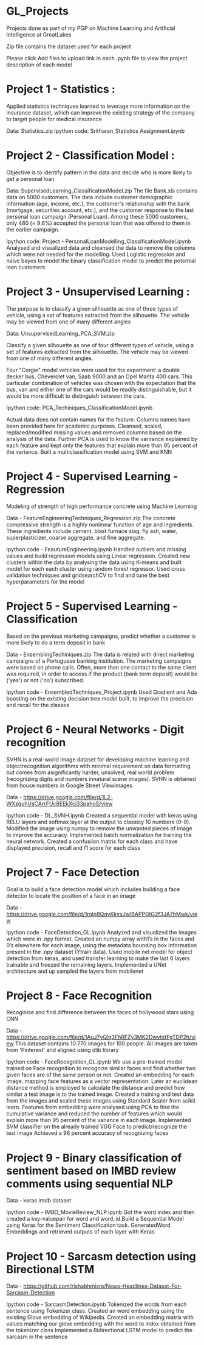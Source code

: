 # GL_Projects
Projects done as part of my PGP on Machine Learning and Artificial Intelligence at GreatLakes

Zip file contains the dataset used for each project

Please click Add files to upload link in each .pynb file to view the project description of each model

# Project 1 - Statistics :
Applied statistics techniques learned to leverage more information on the insurance dataset, which can improve the existing strategy of the company to target people for medical insurance

   Data: Statistics.zip
   Ipython code: Sritharan_Statistics Assignment.ipynb

# Project 2 - Classification Model :
Objective is to identify pattern in the data and decide who is more likely to get a personal loan

   Data: SupervisedLearning_ClassificationModel.zip
  The file Bank.xls contains data on 5000 customers. The data include customer demographic information (age, income, etc.), the           customer's relationship with the bank (mortgage, securities account, etc.), and the customer response to the last personal loan         campaign (Personal Loan). Among these 5000 customers, only 480 (= 9.6%) accepted the personal loan that was offered to them in the       earlier campaign.

   Ipython code: Project - PersonalLoanModelling_ClassificationModel.ipynb
   Analysed and visualized data and cleansed the data to remove the columns which were not needed for the modelling. Used Logistic          regression and naive bayes to model the binary classification model to predict the potential loan customers

# Project 3 - Unsupervised Learning :
The purpose is to classify a given silhouette as one of three types of vehicle, using a set of features extracted from the silhouette. The vehicle may be viewed from one of many different angles

  Data: UnsupervisedLearning_PCA_SVM.zip
  
  Classify a given silhouette as one of four different types of vehicle, using a set of features extracted from the silhouette. The       vehicle may be viewed from one of many different angles.

  Four "Corgie" model vehicles were used for the experiment: a double decker bus, Cheverolet van, Saab 9000 and an Opel Manta 400 cars.   This particular combination of vehicles was chosen with the expectation that the bus, van and either one of the cars would be readily   distinguishable, but it would be more difficult to distinguish between the cars.

  Ipython code: PCA_Techiniques_ClassificationModel.ipynb
  
  Actual data does not contain names for the feature. Columns names have been provided here for academic purposes. Cleansed, scaled,       replaced/modified missing values and removed columns based on the analysis of the data. Further PCA is used to know the varirance       explained by each feature and kept only the features that explain more than 95 percent of the variance. Built a multiclassification     model using SVM and KNN
  
# Project 4 - Supervised Learning - Regression
Modeling of strength of high performance concrete using Machine Learning

   Data - FeatureEngineeringTechniques_Regression.zip
   The concrete compressive strength is a highly nonlinear function of age and ingredients. These ingredients include cement, blast        furnace slag, fly ash, water, superplasticizer, coarse aggregate, and fine aggregate.
   
   Ipython code - FeautureEngineering.ipynb
   Handled outliers and missing values and build regression models using Linear regression. Created new clusters within the data by        analysing the data using K-means and built model for each each cluster using random forest regressor. Used cross validation              techniques and gridsearchCV to find and tune the best hyperparameters for the model
 
# Project 5 - Supervised Learning - Classification
Based on the previous marketing campaigns, predict whether a customer is more likely to do a term deposit in bank

   Data - EnsemblingTechiniques.zip
   The data is related with direct marketing campaigns of a Portuguese banking institution. The marketing campaigns were based on phone    calls. Often, more than one contact to the same client was required, in order to access if the product (bank term deposit) would be      ('yes') or not ('no') subscribed.
   
   Ipython code - EnsembledTechniques_Project.ipynb
   Used Gradient and Ada boosting on the existing decision tree model built, to improve the precision and recall for the classes
   
# Project 6 - Neural Networks - Digit recognition
SVHN is a real-world image dataset for developing machine learning and objectrecognition algorithms with minimal requirement on data formatting but comes from asignificantly harder, unsolved, real world problem (recognizing digits and numbers innatural scene images). SVHN is obtained from house numbers in Google Street Viewimages

   Data - https://drive.google.com/file/d/1L2-WXzguhUsCArrFUc8EEkXcj33pahoS/view
   
   Ipython code - DL_SVNH.ipynb
   Created a sequential model with keras using RELU layers and softmax layer at the output to classicy 10 numbers (0-9). Modified the      image using numpy to remove the unwanted pieces of image to improve the accuracy. Implemented batch normalization for training the      neural network. Created a confusiion matrix for each class and have displayed precision, recall and f1 score for each class

# Project 7 - Face Detection
Goal is to build a face detection model which includes building a face detector to locate the position of a face in an image
   
   Data - https://drive.google.com/file/d/1rolp8QqyKkvxJwlBAPPGtG2f3JA7hMwk/view
   
   Ipython code - FaceDetection_GL.ipynb
   Analyzed and visualized the images which were in .npy format. Created an numpy array with1’s in the faces and 0’s elsewhere for each    image, using the metadata bounding box information present in the .npy dataset (Ytrain data). Used mobile net model for object          detection from keras, and used transfer learning to make the last 6 layers trainable and freezed the remaining layers. Implemented a    UNet architecture and up sampled the layers from mobilenet

# Project 8 - Face Recognition
Recoginise and find difference between the faces of hollywood stars using CNN 
   
   Data - https://drive.google.com/file/d/1AuJ7yQlq3FhRFZy3MK2DwvtxtFgTDP2h/view
   This dataset contains 10.770 images for 100 people. All images are taken from 'Pinterest' and aligned using dlib library
   
   Ipython code - FaceRecognition_GL.ipynb
   We use a pre-trained model trained on Face recognition to recognize similar faces and find whether two given faces are of the same      person or not. Created an embedding for each image, mapping face features as a vector representation. Later an euclidean distance        method is employed to calculate the distance and predict how similar a test image is to the trained image. Created a training and        test data from the images and scaled these images using Standard Scaler from scikit learn. Features from embedding were analysed        using PCA to find the cumulative variance and reduced the number of features which would explain more than 95 percent of the variance    in each image. Implemented SVM classifier on the already trained VGG Face to predict/recognize the test image
   Achieved a 96 percent accuracy of recognizing faces
   
# Project 9 - Binary classification of sentiment based on IMBD review comments using sequential NLP

   Data - keras imdb dataset
   
   Ipython code -  IMBD_MovieReview_NLP.ipynb
   Got the word index and then created a key-valuepair for word and word_id.Build a Sequential Model using Keras for the                    Sentiment Classification task. GeneratedWord Embeddings and retrieved outputs of each layer with Keras
   
# Project 10 - Sarcasm detection using Birectional LSTM

   Data - https://github.com/rishabhmisra/News-Headlines-Dataset-For-Sarcasm-Detection
   
   Ipython code - SarcasmDetection.ipynb
   Tokenized the words from each sentence using Tokenizer class. Created an word embedding using the existing Glove embedding of            Wikipedia. Created an embedding matrix with values matching our glove embedding with the word to index obtained from the tokenizer      class Implemented a Bidirectional LSTM model to predict the sarcasm in the sentence
   









